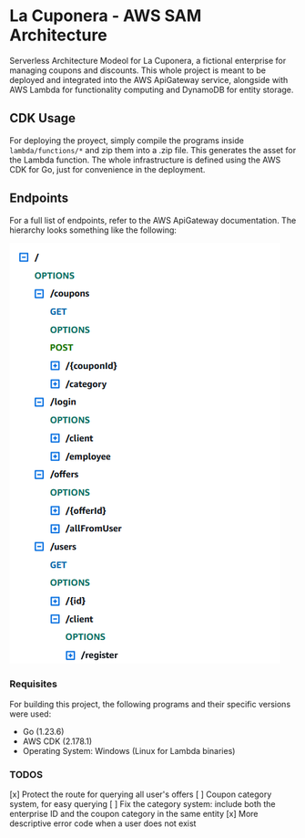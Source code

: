 # La Cuponera - AWS SAM Architecture

Serverless Architecture Modeol for La Cuponera, a fictional enterprise for managing coupons and discounts.
This whole project is meant to be deployed and integrated into the AWS ApiGateway service, alongside with 
AWS Lambda for functionality computing and DynamoDB for entity storage.

## CDK Usage

For deploying the proyect, simply compile the programs inside `lambda/functions/*` and zip them into a 
.zip file. This generates the asset for the Lambda function.
The whole infrastructure is defined using the AWS CDK for Go, just for convenience in the deployment.

## Endpoints

For a full list of endpoints, refer to the AWS ApiGateway documentation. The hierarchy looks something like 
the following:

![Resource Hierarchy displayed in the AWS ApiGateway panel](./resource-hierarchy.PNG)

### Requisites

For building this project, the following programs and their specific versions were used:
- Go (1.23.6)
- AWS CDK (2.178.1)
- Operating System: Windows (Linux for Lambda binaries)

### TODOS
[x] Protect the route for querying all user's offers
[ ] Coupon category system, for easy querying
[ ] Fix the category system: include both the enterprise ID and the coupon category in the same entity
[x] More descriptive error code when a user does not exist